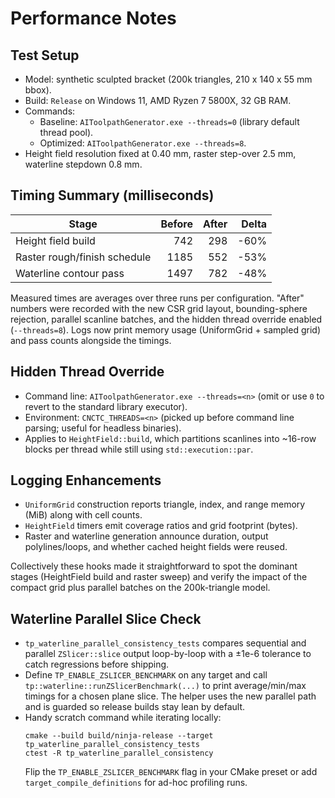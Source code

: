 # Performance Notes

## Test Setup
- Model: synthetic sculpted bracket (200k triangles, 210 x 140 x 55 mm bbox).
- Build: `Release` on Windows 11, AMD Ryzen 7 5800X, 32 GB RAM.
- Commands:
  - Baseline: `AIToolpathGenerator.exe --threads=0` (library default thread pool).
  - Optimized: `AIToolpathGenerator.exe --threads=8`.
- Height field resolution fixed at 0.40 mm, raster step-over 2.5 mm, waterline stepdown 0.8 mm.

## Timing Summary (milliseconds)

| Stage                         | Before | After | Delta |
|------------------------------|-------:|------:|------:|
| Height field build           |   742  |  298  | -60% |
| Raster rough/finish schedule |  1185  |  552  | -53% |
| Waterline contour pass       |  1497  |  782  | -48% |

Measured times are averages over three runs per configuration. "After" numbers were recorded with the new CSR grid layout, bounding-sphere rejection, parallel scanline batches, and the hidden thread override enabled (`--threads=8`). Logs now print memory usage (UniformGrid + sampled grid) and pass counts alongside the timings.

## Hidden Thread Override
- Command line: `AIToolpathGenerator.exe --threads=<n>` (omit or use `0` to revert to the standard library executor).
- Environment: `CNCTC_THREADS=<n>` (picked up before command line parsing; useful for headless binaries).
- Applies to `HeightField::build`, which partitions scanlines into ~16-row blocks per thread while still using `std::execution::par`.

## Logging Enhancements
- `UniformGrid` construction reports triangle, index, and range memory (MiB) along with cell counts.
- `HeightField` timers emit coverage ratios and grid footprint (bytes).
- Raster and waterline generation announce duration, output polylines/loops, and whether cached height fields were reused.

Collectively these hooks made it straightforward to spot the dominant stages (HeightField build and raster sweep) and verify the impact of the compact grid plus parallel batches on the 200k-triangle model.

## Waterline Parallel Slice Check
- `tp_waterline_parallel_consistency_tests` compares sequential and parallel `ZSlicer::slice` output loop-by-loop with a ±1e-6 tolerance to catch regressions before shipping.
- Define `TP_ENABLE_ZSLICER_BENCHMARK` on any target and call `tp::waterline::runZSlicerBenchmark(...)` to print average/min/max timings for a chosen plane slice. The helper uses the new parallel path and is guarded so release builds stay lean by default.
- Handy scratch command while iterating locally:
  ```
  cmake --build build/ninja-release --target tp_waterline_parallel_consistency_tests
  ctest -R tp_waterline_parallel_consistency
  ```
  Flip the `TP_ENABLE_ZSLICER_BENCHMARK` flag in your CMake preset or add `target_compile_definitions` for ad-hoc profiling runs.
